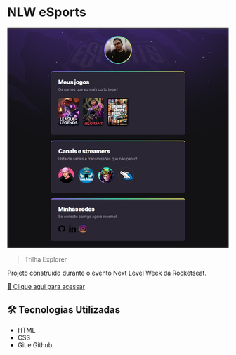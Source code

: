 # NLW eSports

![preview](/src/img/preview.jpg)

> Trilha Explorer

Projeto construído durante o evento Next Level Week da Rocketseat.

[🔗 Clique aqui para acessar](https://nlw-esports-fabricio.netlify.app/)

## 🛠️ Tecnologias Utilizadas

- HTML
- CSS
- Git e Github
